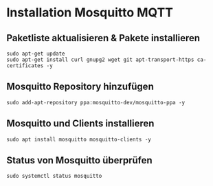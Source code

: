 # Installation Mosquitto MQTT

## Paketliste aktualisieren & Pakete installieren
```
sudo apt-get update
sudo apt-get install curl gnupg2 wget git apt-transport-https ca-certificates -y
```
## Mosquitto Repository hinzufügen
```
sudo add-apt-repository ppa:mosquitto-dev/mosquitto-ppa -y
```
## Mosquitto und Clients installieren
```
sudo apt install mosquitto mosquitto-clients -y
```
## Status von Mosquitto überprüfen
```
sudo systemctl status mosquitto
```
